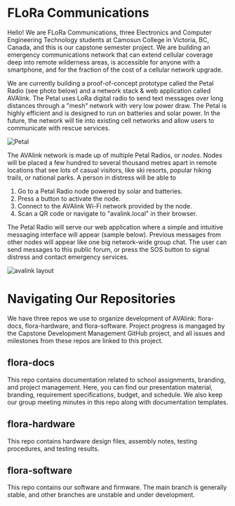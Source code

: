 # FLoRa Communications

Hello! We are FLoRa Communications, three Electronics and Computer Engineering Technology students at Camosun College in Victoria, BC, Canada, and this is our capstone semester project.
We are building an emergency communications network that can extend cellular coverage deep into remote wilderness areas, is accessible for anyone with a smartphone, and for the fraction of the cost of a cellular network upgrade.

We are currently building a proof-of-concept prototype called the Petal Radio (see photo below) and a network stack & web application called AVAlink. 
The Petal uses LoRa digital radio to send text messages over long distances through a "mesh" network with very low power draw.
The Petal is highly efficient and is designed to run on batteries and solar power.
In the future, the network will tie into existing cell networks and allow users to communicate with rescue services.

![Petal](https://github.com/user-attachments/assets/99636dc9-3c5e-4dd9-85fc-07d69e1258d2)

The AVAlink network is made up of multiple Petal Radios, or _nodes_. Nodes will be placed a few hundred to several thousand metres apart in remote locations that see lots of casual visitors, like ski resorts, popular hiking trails, or national parks.
A person in distress will be able to
1. Go to a Petal Radio node powered by solar and batteries.
2. Press a button to activate the node.
3. Connect to the AVAlink Wi-Fi network provided by the node.
4. Scan a QR code or navigate to "avalink.local" in their browser.

The Petal Radio will serve our web application where a simple and intuitive messaging interface will appear (sample below). Previous messages from other nodes will appear like one big network-wide group chat.
The user can send messages to this public forum, or press the SOS button to signal distress and contact emergency services.

![avalink layout](https://github.com/user-attachments/assets/d5fd395c-557e-4b48-9877-57e4437c1610)


# Navigating Our Repositories

We have three repos we use to organize development of AVAlink: flora-docs, flora-hardware, and flora-software.
Project progress is mangaged by the Capstone Development Management GitHub project, and all issues and milestones from these repos are linked to this project.

## flora-docs

This repo contains documentation related to school assignments, branding, and project management. 
Here, you can find our presentation material, branding, requirement specifications, budget, and schedule.
We also keep our group meeting minutes in this repo along with documentation templates.

## flora-hardware

This repo contains hardware design files, assembly notes, testing procedures, and testing results.

## flora-software

This repo contains our software and firmware. The main branch is generally stable, and other branches are unstable and under development.

<!---
flora-comms/flora-comms is a ✨ special ✨ repository because its `README.md` (this file) appears on your GitHub profile.
You can click the Preview link to take a look at your changes.
--->

